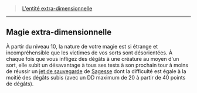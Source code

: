﻿---
!GenericItem
Name: Magie extra-dimensionnelle
Id: warlock_extradimensional_hd.md#magie-extra-dimensionnelle
ParentLink: warlock_extradimensional_hd.md#lentité-extra-dimensionnelle
ParentName: L'entité extra-dimensionnelle
NameLevel: 2
Attributes: {}
AttributesDictionary: >+
  {}

---
> [L'entité extra-dimensionnelle](hd_warlock_extradimensional.md)

---

## Magie extra-dimensionnelle

À partir du niveau 10, la nature de votre magie est si étrange et incompréhensible que les victimes de vos sorts sont désorientées. À chaque fois que vous infligez des dégâts à une créature au moyen d'un sort, elle subit un désavantage à tous ses tests à son prochain tour à moins de réussir un [jet de sauvegarde](hd_abilities_jets_de_sauvegarde.md) de [Sagesse](hd_abilities_wisdom.md) dont la difficulté est égale à la moitié des dégâts subis (avec un DD maximum de 20 à partir de 40 points de dégâts).

